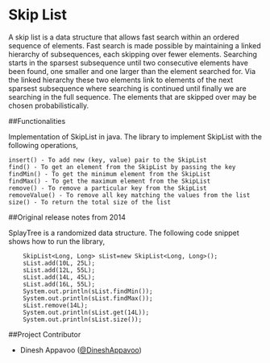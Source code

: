 Skip List
=========

A skip list is a data structure that allows fast search within an ordered sequence of elements. Fast search is made possible by 
maintaining a linked hierarchy of subsequences, each skipping over fewer elements. Searching starts in the sparsest subsequence 
until two consecutive elements have been found, one smaller and one larger than the element searched for. Via the linked hierarchy 
these two elements link to elements of the next sparsest subsequence where searching is continued until finally we are searching in 
the full sequence. The elements that are skipped over may be chosen probabilistically.

##Functionalities

Implementation of SkipList in java. The library to implement SkipList with the following operations,


    insert() - To add new (key, value) pair to the SkipList
    find() - To get an element from the SkipList by passing the key
    findMin() - To get the minimum element from the SkipList
    findMax() - To get the maximum element from the SkipList
    remove() - To remove a particular key from the SkipList
    removeValue() - To remove all key matching the values from the list
    size() - To return the total size of the list
    

##Original release notes from 2014

SplayTree is a randomized data structure. The following code snippet shows how to run the library,


    	SkipList<Long, Long> sList=new SkipList<Long, Long>();
		sList.add(10L, 25L);
		sList.add(12L, 55L);
		sList.add(14L, 45L);
		sList.add(16L, 55L);
		System.out.println(sList.findMin());
		System.out.println(sList.findMax());
		sList.remove(14L);
		System.out.println(sList.get(14L));
		System.out.println(sList.size());
		
##Project Contributor

* Dinesh Appavoo ([@DineshAppavoo](https://twitter.com/DineshAppavoo))
